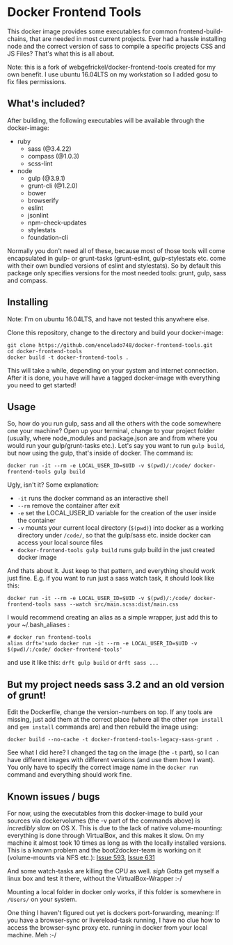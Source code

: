 # Docker Frontend Tools

This docker image provides some executables for common frontend-build-chains,
that are needed in most current projects. Ever had a hassle installing
node and the correct version of sass to compile a specific projects CSS
and JS Files? That's what this is all about.

Note: this is a fork of webgefrickel/docker-frontend-tools created for my own 
benefit. I use ubuntu 16.04LTS on my workstation so I added gosu to fix files 
permissions.


## What's included?

After building, the following executables will be available through the docker-image:

  - ruby
    - sass (@3.4.22)
    - compass (@1.0.3)
    - scss-lint
  - node
    - gulp (@3.9.1)
    - grunt-cli (@1.2.0)
    - bower
    - browserify
    - eslint
    - jsonlint
    - npm-check-updates
    - stylestats
    - foundation-cli

Normally you don't need all of these, because most of those tools will come
encapsulated in gulp- or grunt-tasks (grunt-eslint, gulp-stylestats etc. come
with their own bundled versions of eslint and stylestats).  So by default this
package only specifies versions for the most needed tools: grunt, gulp, sass
and compass.

## Installing

Note: I'm on ubuntu 16.04LTS, and have not tested this anywhere else.

Clone this repository, change to the directory and build your docker-image:

```
git clone https://github.com/encelado748/docker-frontend-tools.git
cd docker-frontend-tools
docker build -t docker-frontend-tools .
```

This will take a while, depending on your system and internet connection.
After it is done, you have will have a tagged docker-image with everything
you need to get started!

## Usage

So, how do you run gulp, sass and all the others with the code somewhere
one your machine? Open up your terminal, change to your project folder
(usually, where node\_modules and package.json are and from where you would
run your gulp/grunt-tasks etc.). Let's say you want to run `gulp build`,
but now using the gulp, that's inside of docker. The command is:

`docker run -it --rm -e LOCAL_USER_ID=$UID -v $(pwd)/:/code/ docker-frontend-tools gulp build`

Ugly, isn't it? Some explanation:

- `-it` runs the docker command as an interactive shell
- `--rm` remove the container after exit
- `-e` set the LOCAL_USER_ID variable for the creation of the user inside the container
- `-v` mounts your current local directory (`$(pwd)`) into docker as a working directory under `/code/`, so that the gulp/sass etc. inside docker can access your local source files
- `docker-frontend-tools gulp build` runs gulp build in the just created docker image

And thats about it. Just keep to that pattern, and everything should work
just fine. E.g. if you want to run just a sass watch task, it should
look like this:

`docker run -it --rm -e LOCAL_USER_ID=$UID -v $(pwd)/:/code/ docker-frontend-tools sass --watch src/main.scss:dist/main.css`

I would recommend creating an alias as a simple wrapper, just add this to
your ~/.bash_aliases :

```
# docker run frontend-tools
alias drft='sudo docker run -it --rm -e LOCAL_USER_ID=$UID -v $(pwd)/:/code/ docker-frontend-tools'
```

and use it like this: `drft gulp build` or `drft sass ...`

## But my project needs sass 3.2 and an old version of grunt!

Edit the Dockerfile, change the version-numbers on top. If any tools are
missing, just add them at the correct place (where all the other `npm install`
and `gem install` commands are) and then rebuild the image using:

`docker build --no-cache -t docker-frontend-tools-legacy-sass-grunt .`

See what I did here? I changed the tag on the image (the `-t` part), so I can
have different images with different versions (and use them how I want).
You only have to specify the correct image name in the `docker run` command
and everything should work fine.

## Known issues / bugs

For now, using the executables from this docker-image to build your sources
via dockervolumes (the -v part of the commands above) is *incredibly* slow
on OS X. This is due to the lack of native volume-mounting: everything is
done through VirtualBox, and this makes it slow. On my machine it almost took
10 times as long as with the locally installed versions. This is a known problem
and the boot2docker-team is working on it (volume-mounts via NFS etc.):
[Issue 593](https://github.com/boot2docker/boot2docker/issues/593),
[Issue 631](https://github.com/boot2docker/boot2docker/issues/631)

And some watch-tasks are killing the CPU as well. *sigh* Gotta get myself
a linux box and test it there, without the VirtualBox-Wrapper :-/

Mounting a local folder in docker only works, if this folder is somewhere
in `/Users/` on your system.

One thing I haven't figured out yet is dockers port-forwarding, meaning:
If you have a browser-sync or livereload-task running, I have no clue
how to access the browser-sync proxy etc. running in docker from your
local machine. Meh :-/

